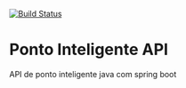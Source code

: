 [![Build Status](https://travis-ci.org/eduardosatyra/ponto-inteligente-api.svg?branch=master)](https://travis-ci.org/eduardosatyra/ponto-inteligente-api)

# Ponto Inteligente API
API de ponto inteligente java com spring boot
